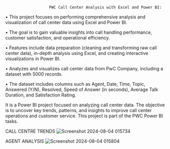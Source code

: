                        PWC Call Center Analysis with Excel and Power BI:

• This project focuses on performing comprehensive analysis and visualization of call center data using Excel and Power BI. 

• The goal is to gain valuable insights into call handling performance, customer satisfaction, and operational efficiency.

• Features include data preparation (cleaning and transforming raw call center data), in-depth analysis using Excel, and creating interactive visualizations in Power BI.

• Analyzes and visualizes call center data from PwC Company, including a dataset with 5000 records. 

• The dataset includes columns such as Agent, Date, Time, Topic, Answered (Y/N), Resolved, Speed of Answer (in seconds), Average Talk Duration, and Satisfaction Rating.



It is a Power BI project focused on analyzing call center data. The objective is to uncover key trends, patterns, and insights to improve call center operations and customer service.
This project is part of the PWC Power BI tasks.

CALL CENTRE TRENDS
![Screenshot 2024-08-04 015734](https://github.com/user-attachments/assets/9f30f53c-a8c6-45d0-8398-d409b231dc2a)

AGENT ANALYSIS
![Screenshot 2024-08-04 015804](https://github.com/user-attachments/assets/4242fc14-4df1-478c-bc05-7e228547658c)
